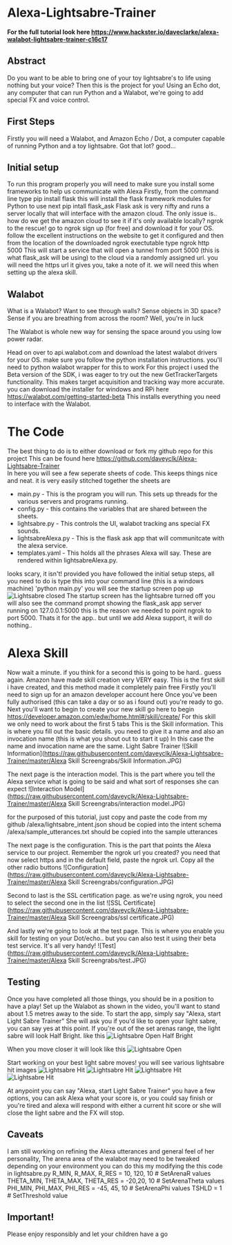 # Alexa-Lightsabre-Trainer


**For the full tutorial look here https://www.hackster.io/daveclarke/alexa-walabot-lightsabre-trainer-c16c17**

## Abstract
Do you want to be able to bring one of your toy lightsabre's to life using nothing but your voice? Then this is the project for you! Using an Echo dot, any computer that can run Python and a Walabot, we're going to add special FX and voice control.

## First Steps
Firstly you will need a Walabot, and Amazon Echo / Dot, a computer capable of running Python and a toy lightsabre. Got that lot? good...

## Initial setup
To run this program properly you will need to make sure you install some frameworks to help us communicate with Alexa
Firstly, from the command line type
pip install flask 
this will install the flask framework modules for Python to use
next
pip intall flask_ask
Flask ask is very nifty and runs a server locally that will interface with the amazon cloud. The only issue is.. how do we get the amazon cloud to see it if it's only available locally? ngrok to the rescue! 
go to ngrok sign up (for free) and download it for your OS. follow the excellent instructions on the website to get it configured and then from the location of the downloaded ngrok exectutable type
ngrok http 5000
This will start a service that will open a tunnel from port 5000 (this is what flask_ask will be using) to the cloud via a randomly assigned url. you will need the https url it gives you, take a note of it. we will need this when setting up the alexa skill.

## Walabot
What is a Walabot?
Want to see through walls? Sense objects in 3D space? Sense if you are breathing from across the room?
Well, you're in luck

The Walabot is whole new way for sensing the space around you using low power radar.
 
Head on over to api.walabot.com and download the latest walabot drivers for your OS. make sure you follow the python installation instructions. you'll need to python walabot wrapper for this to work 
For this project i used the Beta version of the SDK, i was eager to try out the new GetTrackerTargets functionality. This makes target acquisition and tracking way more accurate. you can download the installer for windows and RPi here
https://walabot.com/getting-started-beta 
This installs everything you need to interface with the Walabot. 
 
# The Code
The best thing to do is to either download or fork my github repo for this project
This can be found here
https://github.com/daveyclk/Alexa-Lightsabre-Trainer  
In here you will see a few seperate sheets of code. This keeps things nice and neat. it is very easily stitched together
the sheets are

* main.py - This is the program you will run. This sets up threads for the various servers and programs running.
* config.py - this contains the variables that are shared between the sheets.
* lightsabre.py - This controls the UI, walabot tracking ans special FX sounds.
* lightsabreAlexa.py - This is the flask ask app that will communitcate with the alexa service.
* templates.yaml - This holds all the phrases Alexa will say. These are rendered within lightsabreAlexa.py.

looks scary, it isn't! provided you have followed the initial setup steps, all you need to do is type this into your command line (this is a windows machine)
'python main.py'
you will see the startup screen pop up
![Lightsabre closed](https://raw.githubusercontent.com/daveyclk/Alexa-Lightsabre-Trainer/master/img/lightsaber-closed.gif)
The startup screen has the lightsabre turned off
you will also see the command prompt showing the flask_ask app server running on 127.0.0.1:5000 this is the reason we needed to point ngrok to port 5000.
Thats it for the app.. but until we add Alexa support, it will do nothing..

# Alexa Skill
Now wait a minute. if you think for a second this is going to be hard.. guess again. Amazon have made skill creation very VERY easy. This is the first skill i have created, and this method made it completely pain free
Firstly you'll need to sign up for an amazon developer account here 
Once you've been fully authorised (this can take a day or so as i found out) you're ready to go.
Next you'll want to begin to create your new skill go here to begin
https://developer.amazon.com/edw/home.html#/skill/create/ 
For this skill we only need to work about the first 5 tabs
This is the Skill information. This is where you fill out the basic details. you need to give it a name and also an invocation name (this is what you shout out to start it up)
In this case the name and invocation name are the same. Light Sabre Trainer
![Skill Information](https://raw.githubusercontent.com/daveyclk/Alexa-Lightsabre-Trainer/master/Alexa Skill Screengrabs/Skill Information.JPG)

The next page is the interaction model. This is the part where you tell the Alexa service what is going to be said and what sort of responses she can expect
![Interaction Model](https://raw.githubusercontent.com/daveyclk/Alexa-Lightsabre-Trainer/master/Alexa Skill Screengrabs/interaction model.JPG)

for the purposed of this tutorial, just copy and paste the code from my github
/alexa/lightsabre_intent.json shoud be copied into the intent schema
/alexa/sample_utterances.txt should be copied into the sample utterances

The next page is the configuration. This is the part that points the Alexa service to our project. Remember the ngrok url you created? you need that now
select https and in the default field, paste the ngrok url. Copy all the other radio buttons
![Configuration](https://raw.githubusercontent.com/daveyclk/Alexa-Lightsabre-Trainer/master/Alexa Skill Screengrabs/configuration.JPG)

Second to last is the SSL certification page. as we're using ngrok, you need to select the second one in the list
![SSL Certificate](https://raw.githubusercontent.com/daveyclk/Alexa-Lightsabre-Trainer/master/Alexa Skill Screengrabs/ssl certificate.JPG)

And lastly we're going to look at the test page. This is where you enable you skill for testing on your Dot/echo.. but you can also test it using their beta test service. It's all very handy!
![Test](https://raw.githubusercontent.com/daveyclk/Alexa-Lightsabre-Trainer/master/Alexa Skill Screengrabs/test.JPG)

## Testing
Once you have completed all those things, you should be in a position to have a play! 
Set up the Walabot as shown in the video, you'll want to stand about 1.5 metres away to the side. 
To start the app, simply say "Alexa, start Light Sabre Trainer"
She will ask you if you'd like to open your light sabre,  you can say yes at this point.
If you're out of the set arenas range, the light sabre will look Half Bright. like this
![Lightsabre Open Half Bright](https://raw.githubusercontent.com/daveyclk/Alexa-Lightsabre-Trainer/master/img/lightsaber-openHB.gif)

When you move closer it will look like this
![Lightsabre Open](https://raw.githubusercontent.com/daveyclk/Alexa-Lightsabre-Trainer/master/img/lightsaber-open.gif)

Start working on your best light sabre moves! you will see various lightsabre hit images
![Lightsabre Hit](https://raw.githubusercontent.com/daveyclk/Alexa-Lightsabre-Trainer/master/img/lightsaberhit-1.gif)
![Lightsabre Hit](https://raw.githubusercontent.com/daveyclk/Alexa-Lightsabre-Trainer/master/img/lightsaberhit-2.gif)
![Lightsabre Hit](https://raw.githubusercontent.com/daveyclk/Alexa-Lightsabre-Trainer/master/img/lightsaberhit-3.gif)
![Lightsabre Hit](https://raw.githubusercontent.com/daveyclk/Alexa-Lightsabre-Trainer/master/img/lightsaberhit-4.gif)

At anypoint you can say "Alexa, start Light Sabre Trainer" 
you have a few options, you can ask Alexa what your score is, or you could say finish or you're tired and alexa will respond with either a current hit score or she will close the light sabre and the FX will stop.

## Caveats
I am still working on refining the Alexa utterances and general feel of her personality,
The arena area of the walabot may need to be tweaked depending on your environment
you can do this my modifying the this code in lightsabre.py
R_MIN, R_MAX, R_RES = 10, 120, 10  # SetArenaR values 
THETA_MIN, THETA_MAX, THETA_RES = -20,20, 10  # SetArenaTheta values 
PHI_MIN, PHI_MAX, PHI_RES = -45, 45, 10  # SetArenaPhi values 
TSHLD = 1  # SetThreshold value  

## Important!
Please enjoy responsibly and let your children have a go 